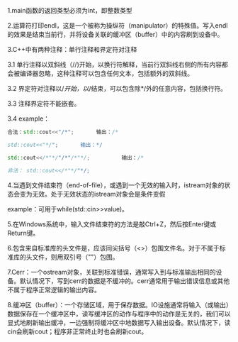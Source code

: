 1.main函数的返回类型必须为int，即整数类型

2.运算符打印endl，这是一个被称为操纵符（manipulator）的特殊值。写入endl的效果是结束当前行，并将设备关联的缓冲区（buffer）中的内容刷到设备中。

3.C++中有两种注释：单行注释和界定符对注释

3.1 单行注释以双斜线（//)开始，以换行符解释，当前行双斜线右侧的所有内容都会被编译器忽略，这种注释可以包含任何文本，包括额外的双斜线。

3.2 界定符对注释以/*开始，以*/结束，可以包含除*/外的任意内容，包括换行符。

3.3 注释界定符不能嵌套。

3.4 example：

```c++
合法：std::cout<<"/*";       输出：/*

std::cout<<"*/";       输出：*/

std::cout<</*"*/"/*"/*"*/;          输出：/*

非法： std::cout<</*"*/"*/;
```



4.当遇到文件结束符（end-of-file），或遇到一个无效的输入时，istream对象的状态会变为无效。处于无效状态的istream对象会是条件变假

example：可用于while(std::cin>>value)。

5.在Windows系统中，输入文件结束符的方法是敲Ctrl+Z，然后按Enter键或Return键。

6.包含来自标准库的头文件是，应该同尖括号（<>）包围文件名。对于不属于标准库的头文件，则用双引号（""）包围。

7.Cerr：一个ostream对象，关联到标准错误，通常写入到与标准输出相同的设备。默认情况下，写到cerr的数据是不缓冲的。cerr通常用于输出错误信息或其他不属于程序正常逻辑的输出内容。

8.缓冲区（buffer）：一个存储区域，用于保存数据。IO设施通常将输入（或输出）数据保存在一个缓冲区中，读写缓冲区的动作与程序中的动作是无关的，我们可以显式地刷新输出缓冲，一边强制将缓冲区中地数据写入输出设备。默认情况下，读cin会刷新cout；程序非正常终止时也会刷新cout。